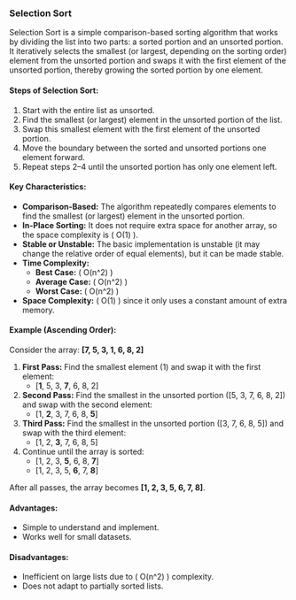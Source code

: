 ### Selection Sort

Selection Sort is a simple comparison-based sorting algorithm that works by dividing the list into two parts: a sorted portion and an unsorted portion. It iteratively selects the smallest (or largest, depending on the sorting order) element from the unsorted portion and swaps it with the first element of the unsorted portion, thereby growing the sorted portion by one element.

#### **Steps of Selection Sort:**
1. Start with the entire list as unsorted.
2. Find the smallest (or largest) element in the unsorted portion of the list.
3. Swap this smallest element with the first element of the unsorted portion.
4. Move the boundary between the sorted and unsorted portions one element forward.
5. Repeat steps 2–4 until the unsorted portion has only one element left.

#### **Key Characteristics:**
- **Comparison-Based:** The algorithm repeatedly compares elements to find the smallest (or largest) element in the unsorted portion.
- **In-Place Sorting:** It does not require extra space for another array, so the space complexity is \( O(1) \).
- **Stable or Unstable:** The basic implementation is unstable (it may change the relative order of equal elements), but it can be made stable.
- **Time Complexity:**
  - **Best Case:** \( O(n^2) \)
  - **Average Case:** \( O(n^2) \)
  - **Worst Case:** \( O(n^2) \)
- **Space Complexity:** \( O(1) \) since it only uses a constant amount of extra memory.

#### **Example (Ascending Order):**
Consider the array: **[7, 5, 3, 1, 6, 8, 2]**

1. **First Pass:** Find the smallest element (1) and swap it with the first element:
   - [**1**, 5, 3, **7**, 6, 8, 2]
2. **Second Pass:** Find the smallest in the unsorted portion ([5, 3, 7, 6, 8, 2]) and swap with the second element:
   - [1, **2**, 3, 7, 6, 8, **5**]
3. **Third Pass:** Find the smallest in the unsorted portion ([3, 7, 6, 8, 5]) and swap with the third element:
   - [1, 2, **3**, 7, 6, 8, 5]
4. Continue until the array is sorted:
   - [1, 2, 3, **5**, 6, 8, **7**]
   - [1, 2, 3, 5, **6**, 7, **8**]

After all passes, the array becomes **[1, 2, 3, 5, 6, 7, 8]**.

#### **Advantages:**
- Simple to understand and implement.
- Works well for small datasets.

#### **Disadvantages:**
- Inefficient on large lists due to \( O(n^2) \) complexity.
- Does not adapt to partially sorted lists.
